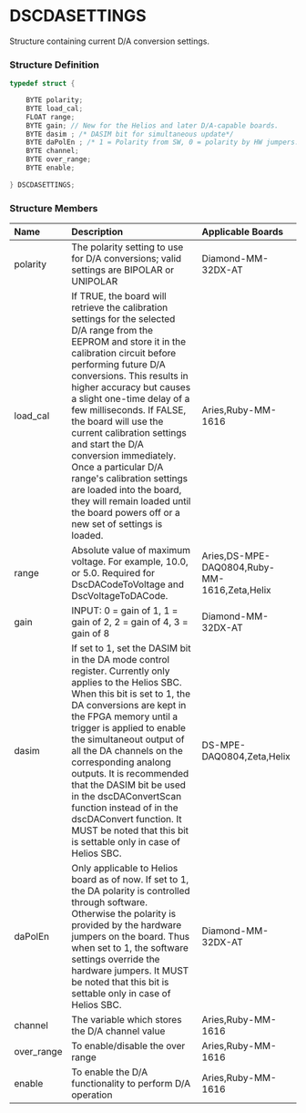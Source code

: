 # DSCDASETTINGS

Structure containing current D/A conversion settings.

### Structure Definition

```c
typedef struct { 

    BYTE polarity; 
    BYTE load_cal; 
    FLOAT range; 
    BYTE gain; // New for the Helios and later D/A-capable boards. 
    BYTE dasim ; /* DASIM bit for simultaneous update*/ 
    BYTE daPolEn ; /* 1 = Polarity from SW, 0 = polarity by HW jumpers.*/ 
    BYTE channel; 
    BYTE over_range; 
    BYTE enable;
    
} DSCDASETTINGS;
```

### Structure Members

| Name | Description | Applicable Boards |
| :--- | :--- | :--- |
| polarity | The polarity setting to use for D/A conversions; valid settings are BIPOLAR or UNIPOLAR | Diamond-MM-32DX-AT |
| load\_cal | If TRUE, the board will retrieve the calibration settings for the selected D/A range from the EEPROM and store it in the calibration circuit before performing future D/A conversions. This results in higher accuracy but causes a slight one-time delay of a few milliseconds. If FALSE, the board will use the current calibration settings and start the D/A conversion immediately. Once a particular D/A range's calibration settings are loaded into the board, they will remain loaded until the board powers off or a new set of settings is loaded. | Aries,Ruby-MM-1616 |
| range | Absolute value of maximum voltage. For example, 10.0, or 5.0. Required for DscDACodeToVoltage and DscVoltageToDACode. | Aries,DS-MPE-DAQ0804,Ruby-MM-1616,Zeta,Helix |
| gain | INPUT: 0 = gain of 1, 1 = gain of 2, 2 = gain of 4, 3 = gain of 8 | Diamond-MM-32DX-AT |
| dasim | If set to 1, set the DASIM bit in the DA mode control register. Currently only applies to the Helios SBC. When this bit is set to 1, the DA conversions are kept in the FPGA memory until a trigger is applied to enable the simultaneout output of all the DA channels on the corresponding analong outputs. It is recommended that the DASIM bit be used in the dscDAConvertScan function instead of in the dscDAConvert function. It MUST be noted that this bit is settable only in case of Helios SBC. | DS-MPE-DAQ0804,Zeta,Helix |
| daPolEn | Only applicable to Helios board as of now. If set to 1, the DA polarity is controlled through software. Otherwise the polarity is provided by the hardware jumpers on the board. Thus when set to 1, the software settings override the hardware jumpers. It MUST be noted that this bit is settable only in case of Helios SBC. | Diamond-MM-32DX-AT |
| channel | The variable which stores the D/A channel value | Aries,Ruby-MM-1616 |
| over\_range | To enable/disable the over range | Aries,Ruby-MM-1616 |
| enable | To enable the D/A functionality to perform D/A operation | Aries,Ruby-MM-1616 |

